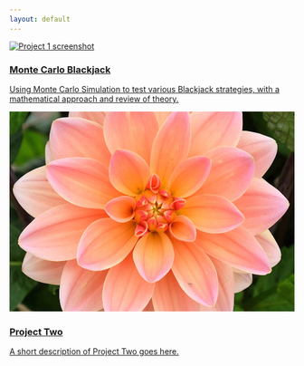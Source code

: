 ```yaml
---
layout: default
---
```



<link rel="stylesheet" href="/projects.css">

<div class="project-grid">
  <a href="MonteCarlo.html" class="project-card">
    <img src="cards.jpg" alt="Project 1 screenshot" class="project-image">
    <div class="project-content">
      <h3 class="project-title">Monte Carlo Blackjack</h3>
      <p class="project-description">Using Monte Carlo Simulation to test various Blackjack strategies, with a mathematical approach and review of theory.</p>
    </div>
  </a>

  <a href="test.pdf" class="project-card">
    <img src="flower.jpg" alt="Project 2 screenshot" class="project-image">
    <div class="project-content">
      <h3 class="project-title">Project Two</h3>
      <p class="project-description">A short description of Project Two goes here.</p>
    </div>
  </a>
</div>
